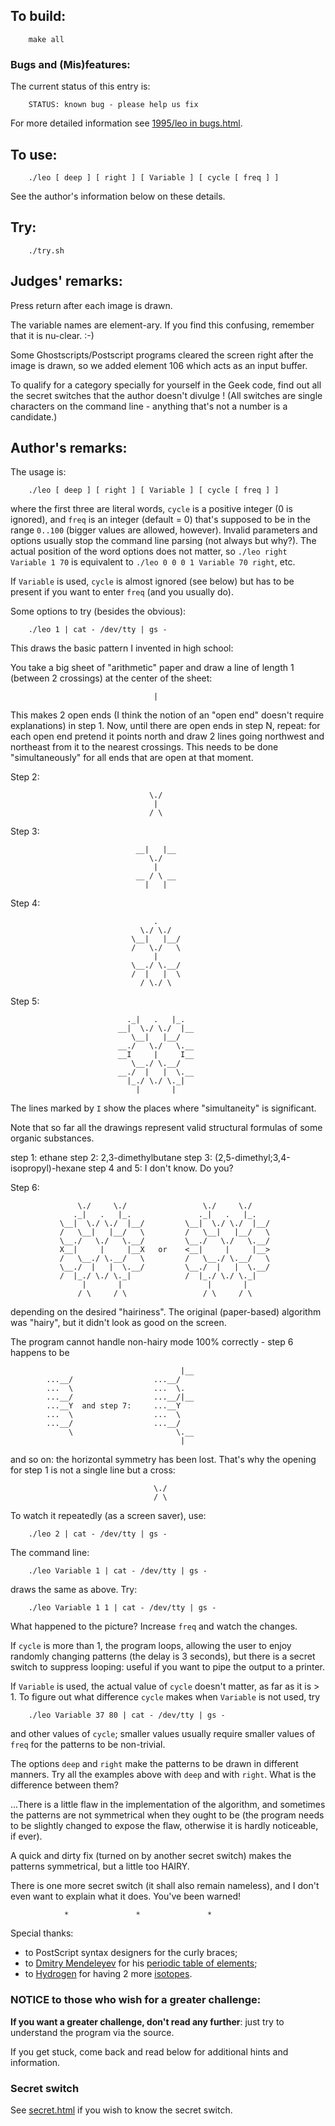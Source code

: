 ## To build:

``` <!---sh-->
    make all
```


### Bugs and (Mis)features:

The current status of this entry is:

```
    STATUS: known bug - please help us fix
```

For more detailed information see [1995/leo in bugs.html](../../bugs.html#1995_leo).


## To use:

``` <!---sh-->
    ./leo [ deep ] [ right ] [ Variable ] [ cycle [ freq ] ]
```

See the author's information below on these details.


## Try:

``` <!---sh-->
    ./try.sh
```


## Judges' remarks:

Press return after each image is drawn.

The variable names are element-ary.  If you find this confusing,
remember that it is nu-clear.  :-)

Some Ghostscripts/Postscript programs cleared the screen right after
the image is drawn, so we added element 106 which acts as an input
buffer.

To qualify for a category specially for yourself in the Geek code, find out all
the secret switches that the author doesn't divulge !  (All switches are single
characters on the command line - anything that's not a number is a candidate.)


## Author's remarks:

The usage is:

``` <!---sh-->
    ./leo [ deep ] [ right ] [ Variable ] [ cycle [ freq ] ]
```

where the first three are literal words, `cycle` is a positive integer (0 is
ignored), and `freq` is an integer (default = 0) that's supposed to be in the
range `0..100` (bigger values are allowed, however).  Invalid parameters and
options usually stop the command line parsing (not always but why?). The actual
position of the word options does not matter, so `./leo right Variable 1 70` is
equivalent to `./leo 0 0 0 1 Variable 70 right`, etc.

If `Variable` is used, `cycle` is almost ignored (see below) but has
to be present if you want to enter `freq` (and you usually do).

Some options to try (besides the obvious):

``` <!---sh-->
    ./leo 1 | cat - /dev/tty | gs -
```

This draws the basic pattern I invented in high school:

You take a big sheet of "arithmetic" paper and draw a line
of length 1 (between 2 crossings) at the center of the sheet:

```
                                |
```

This makes 2 open ends (I think the notion of an "open end" doesn't
require explanations) in step 1. Now, until there are open ends in step N,
repeat: for each open end pretend it points north and draw 2 lines going
northwest and northeast from it to the nearest crossings. This needs to be
done "simultaneously" for all ends that are open at that moment.


Step 2:

```
                               \./
                                |
                               / \
```

Step 3:

```
                            __|   |__
                               \./
                                |
                            __ / \ __
                              |   |

```

Step 4:

```
                                .
                             \./ \./
                           \__|   |__/
                           /   \./   \
                                |
                           \__./ \.__/
                           /  |   |  \
                             / \./ \
```

Step 5:

```
                          ._|   .   |_.
                        __|  \./ \./  |__
                           \__|   |__/
                        __./   \./   \.__
                        __I     |     I__
                           \__./ \.__/
                        __./  |   |  \.__
                          |_./ \./ \._|
                            |       |

```

The lines marked by `I` show the places where "simultaneity" is significant.

Note that so far all the drawings represent valid structural formulas of some
organic substances.

step 1: ethane
step 2: 2,3-dimethylbutane
step 3: (2,5-dimethyl;3,4-isopropyl)-hexane
step 4 and 5: I don't know. Do you?

Step 6:

```
               \./     \./                 \./     \./
              ._|   .   |_.               ._|   .   |_.
           \__|  \./ \./  |__/         \__|  \./ \./  |__/
           /   \__|   |__/   \         /   \__|   |__/   \
           \__./   \./   \.__/         \__./   \./   \.__/
           X__|     |     |__X   or    <__|     |     |__>
           /   \__./ \.__/   \         /   \__./ \.__/   \
           \__./  |   |  \.__/         \__./  |   |  \.__/
           /  |_./ \./ \._|            /  |_./ \./ \._|
                |       |                   |       |
               / \     / \                 / \     / \

```

depending on the desired "hairiness". The original (paper-based)
algorithm was "hairy", but it didn't look as good on the screen.

The program cannot handle non-hairy mode 100% correctly - step 6 happens
to be

```
                                      |__
        ...__/                  ...__/
        ...  \                  ...  \.
        ...__/                  ...__/|__
        ...__Y  and step 7:     ...__Y
        ...  \                  ...  \
        ...__/                  ...__/
             \                       \.__
                                      |

```

and so on: the horizontal symmetry has been lost. That's why
the opening for step 1 is not a single line but a cross:

```
                                \./
                                / \
```

To watch it repeatedly (as a screen saver), use:

``` <!---sh-->
    ./leo 2 | cat - /dev/tty | gs -
```

The command line:

``` <!---sh-->
    ./leo Variable 1 | cat - /dev/tty | gs -
```

draws the same as above. Try:

``` <!---sh-->
    ./leo Variable 1 1 | cat - /dev/tty | gs -
```

What happened to the picture? Increase `freq` and watch the changes.

If `cycle` is more than 1, the program loops, allowing the user to
enjoy randomly changing patterns (the delay is 3 seconds),
but there is a secret switch to suppress looping: useful
if you want to pipe the output to a printer.

If `Variable` is used, the actual value of `cycle` doesn't matter,
as far as it is > 1. To figure out what difference
`cycle` makes when `Variable` is not used, try

``` <!---sh-->
    ./leo Variable 37 80 | cat - /dev/tty | gs -
```

and other values of `cycle`; smaller values usually require
smaller values of `freq` for the patterns to be non-trivial.

The options `deep` and `right` make the patterns to be drawn in different
manners. Try all the examples above with `deep` and with `right`.
What is the difference between them?

...There is a little flaw in the implementation of the algorithm,
and sometimes the patterns are not symmetrical when they ought to be
(the program needs to be slightly changed to expose the flaw,
otherwise it is hardly noticeable, if ever).

A quick and dirty fix (turned on by another secret switch)
makes the patterns symmetrical, but a little too HAIRY.

There is one more secret switch (it shall also remain nameless), and I don't
even want to explain what it does. You've been warned!


```
            *               *               *
```

Special thanks:

- to PostScript syntax designers for the curly braces;
- to [Dmitry Mendeleyev](https://en.wikipedia.org/wiki/Dmitri_Mendeleev) for his
[periodic table of elements](https://en.wikipedia.org/wiki/Periodic_table);
- to [Hydrogen](https://en.wikipedia.org/wiki/Hydrogen) for having 2 more
[isotopes](https://en.wikipedia.org/wiki/Isotope).


### NOTICE to those who wish for a greater challenge:

**If you want a greater challenge, don't read any further**:
just try to understand the program via the source.

If you get stuck, come back and read below for additional hints and information.


### Secret switch

See [secret.html](secret.html) if you wish to know the secret switch.


<!--

    Copyright © 1984-2024 by Landon Curt Noll. All Rights Reserved.

    You are free to share and adapt this file under the terms of this license:

        Creative Commons Attribution-ShareAlike 4.0 International (CC BY-SA 4.0)

    For more information, see:

        https://creativecommons.org/licenses/by-sa/4.0/

-->
